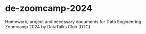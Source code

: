 # de-zoomcamp-2024
Homework, project and necessary documents for Data Engineering Zoomcamp 2024 by DataTalks.Club (DTC).
